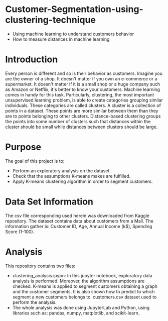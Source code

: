 # Customer-Segmentation-using-clustering-technique
* Using machine learning to understand customers behavior
* How to measure distances in machine learning
# Introduction
Every person is different and so is their behavior as customers.
Imagine you are the owner of a shop. It doesn't matter if you own an e-commerce or a supermarket. It doesn't matter if it is a small shop or a huge company such as Amazon or Netflix, it's better to know your customers.
Machine learning comes in handy for this task. Particularly, clustering, the most important unsupervised learning problem, is able to create categories grouping similar individuals.
These categories are called clusters. A cluster is a collection of points in a dataset. These points are more similar between them than they are to points belonging to other clusters. Distance-based clustering groups the points into some number of clusters such that distances within the cluster should be small while distances between clusters should be large.
# Purpose
The goal of this project is to:
* Perform an exploratory analysis on the dataset.
* Check that the assumptions K-means makes are fulfilled.
* Apply K-means clustering algorithm in order to segment customers.
# Data Set Information
The csv file corresponding used herein was downloaded from Kaggle repository. The dataset contains data about customers from a Mall. The information gather is: Customer ID, Age, Annual Income (k$), Spending Score (1-100).
# Analysis
This repository contains two files:

* clustering_analysis.ipybn: In this jupyter notebook, exploratory data analysis is performed. Moreover, the algorithm assumptions are checked. K-means is applied to segment customers obtaining a graph and the customer segments. It is also shown how to predict to which segment a new customers belongs to.
customers.csv dataset used to perform the analysis.
* The whole analysis was done using JupyterLab and Python, using libraries such as: pandas, numpy, matplotlib, and scikit-learn.

